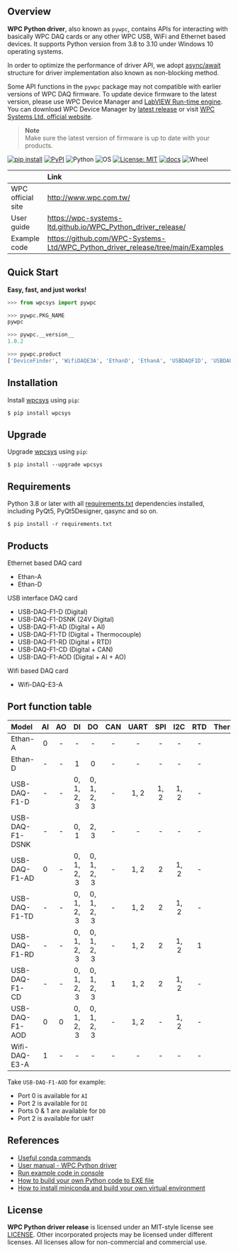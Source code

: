 ## Overview

**WPC Python driver**, also known as `pywpc`, contains APIs for interacting with basically WPC DAQ cards or any other WPC USB, WiFi and Ethernet based devices. It supports Python version from 3.8 to 3.10 under Windows 10 operating systems.

In order to optimize the performance of driver API, we adopt [async/await](https://docs.python.org/3/library/asyncio.html) structure for driver implementation also known as non-blocking method.

Some API functions in the `pywpc` package may not compatible with earlier versions of WPC DAQ firmware. To update device firmware to the latest version, please use WPC Device Manager and [LabVIEW Run-time engine](https://drive.google.com/file/d/1Uj6r65KhNxvuApiqrMkZp-NWyq-Eek-k/view).
You can download WPC Device Manager by [latest release](https://github.com/WPC-Systems-Ltd/WPC_Python_driver_release/releases/tag/v1.0.2) or visit [WPC Systems Ltd. official website](http://www.wpc.com.tw/36039260092584721462-daq1.html).

> **Note**  
> Make sure the latest version of firmware is up to date with your products. 

[![pip install](https://img.shields.io/badge/pip%20install-wpcsys-orange.svg)](https://pypi.org/project/wpcsys/)
[![PyPI](https://img.shields.io/pypi/v/wpcsys)](https://pypi.org/project/wpcsys/)
![Python](https://img.shields.io/badge/Python-3.8%20|%203.9%20|%203.10-blue.svg)
![OS](https://img.shields.io/badge/os-Windows%2010-brown.svg)
[![License: MIT](https://img.shields.io/badge/License-MIT-yellow.svg)](https://opensource.org/licenses/MIT)
[![docs](https://img.shields.io/badge/docs-passing-green.svg)](https://wpc-systems-ltd.github.io/WPC_Python_driver_release/)
![Wheel](https://img.shields.io/pypi/wheel/wpcsys)

|                   |                 Link                                                            |
|:------------------|:--------------------------------------------------------------------------------|
| WPC official site | http://www.wpc.com.tw/                                                          |
| User guide        | https://wpc-systems-ltd.github.io/WPC_Python_driver_release/                    |
| Example code      | https://github.com/WPC-Systems-Ltd/WPC_Python_driver_release/tree/main/Examples |

## Quick Start

**Easy, fast, and just works!**

```python
>>> from wpcsys import pywpc

>>> pywpc.PKG_NAME
pywpc

>>> pywpc.__version__
1.0.2

>>> pywpc.product
['DeviceFinder', 'WifiDAQE3A', 'EthanD', 'EthanA', 'USBDAQF1D', 'USBDAQF1AD', 'USBDAQF1DSNK', 'USBDAQF1AOD', 'USBDAQF1TD', 'USBDAQF1CD', 'USBDAQF1RD']

```

## Installation

Install [wpcsys](https://pypi.org/project/wpcsys/) using `pip`:

```
$ pip install wpcsys
```

## Upgrade

Upgrade [wpcsys](https://pypi.org/project/wpcsys/) using `pip`:

```
$ pip install --upgrade wpcsys
```

## Requirements
Python 3.8 or later with all [requirements.txt](https://github.com/WPC-Systems-Ltd/WPC_Python_driver_release/blob/main/requirements.txt) dependencies installed, including PyQt5, PyQt5Designer, qasync and so on.

```
$ pip install -r requirements.txt
```

## Products

Ethernet based DAQ card
- Ethan-A
- Ethan-D

USB interface DAQ card
- USB-DAQ-F1-D (Digital)
- USB-DAQ-F1-DSNK (24V Digital)
- USB-DAQ-F1-AD (Digital + AI)
- USB-DAQ-F1-TD (Digital + Thermocouple)
- USB-DAQ-F1-RD (Digital + RTD)
- USB-DAQ-F1-CD (Digital + CAN)
- USB-DAQ-F1-AOD (Digital + AI + AO)

Wifi based DAQ card
- Wifi-DAQ-E3-A

## Port function table

| Model           | AI  | AO | DI         | DO         | CAN | UART | SPI | I2C  | RTD | Thermocouple |
|:----------------|:---:|:--:|:----------:|:----------:|:---:|:----:|:---:|:----:|:---:|:------------:|
| Ethan-A         | 0   | -  | -          | -          |-    |-     |-    |-     | -   |-             |
| Ethan-D         | -   | -  | 1          | 0          |-    |-     |-    |-     | -   |-             |
| USB-DAQ-F1-D    | -   | -  | 0, 1, 2, 3 | 0, 1, 2, 3 |-    |1, 2  |1, 2 | 1, 2 | -   |-             |
| USB-DAQ-F1-DSNK | -   | -  | 0, 1       | 2, 3       |-    |-     |-    |-     | -   |-             |
| USB-DAQ-F1-AD   | 0   | -  | 0, 1, 2, 3 | 0, 1, 2, 3 |-    |1, 2  |2    | 1, 2 | -   |-             |
| USB-DAQ-F1-TD   | -   | -  | 0, 1, 2, 3 | 0, 1, 2, 3 |-    |1, 2  |2    | 1, 2 | -   |1             |
| USB-DAQ-F1-RD   | -   | -  | 0, 1, 2, 3 | 0, 1, 2, 3 |-    |1, 2  |2    | 1, 2 | 1   |-             |
| USB-DAQ-F1-CD   | -   | -  | 0, 1, 2, 3 | 0, 1, 2, 3 |1    |1, 2  |2    | 1, 2 | -   |-             |
| USB-DAQ-F1-AOD  | 0   | 0  | 0, 1, 2, 3 | 0, 1, 2, 3 |-    |1, 2  |-    | 1, 2 | -   |-             |
| Wifi-DAQ-E3-A   | 1   | -  | -          | -          |-    |-     |-    |-     | -   |-             |

Take `USB-DAQ-F1-AOD` for example:
- Port 0 is available for `AI`
- Port 2 is available for `DI`
- Ports 0 & 1 are available for `DO`
- Port 2 is available for `UART`

## References

- [Useful conda commands](https://github.com/WPC-Systems-Ltd/WPC_Python_driver_release/wiki/Useful-Conda-Commands)
- [User manual - WPC Python driver](https://wpc-systems-ltd.github.io/WPC_Python_driver_release/)
- [Run example code in console](https://github.com/WPC-Systems-Ltd/WPC_Python_driver_release/wiki/How-to-run-WPC-Python-driver-example-code-in-console)
- [How to build your own Python code to EXE file](https://github.com/WPC-Systems-Ltd/WPC_Python_driver_release/wiki/How-to-build-your-own-Python-code-to-EXE-file)
- [How to install miniconda and build your own virtual environment](https://github.com/WPC-Systems-Ltd/WPC_Python_driver_release/wiki/How-to-install-miniconda-and-build-your-own-virtual-environment)

## License

**WPC Python driver release** is licensed under an MIT-style license see
[LICENSE](https://github.com/WPC-Systems-Ltd/WPC_Python_driver_release/blob/main/LICENSE). Other incorporated projects may be licensed under different licenses.
All licenses allow for non-commercial and commercial use.

